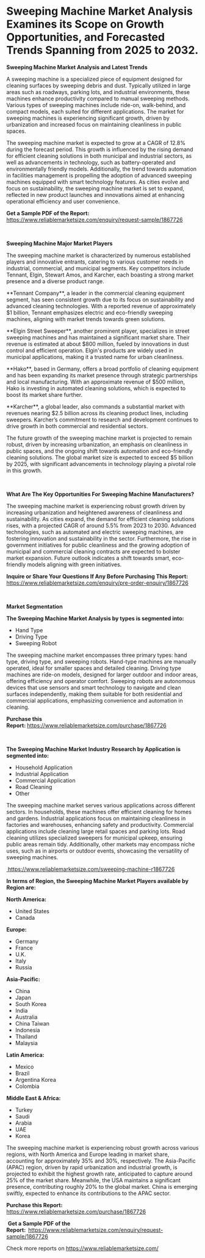 <p><h1>Sweeping Machine Market Analysis Examines its Scope on Growth Opportunities, and Forecasted Trends Spanning from 2025 to 2032.</h1></p><p><strong>Sweeping Machine Market Analysis and Latest Trends</strong></p>
<p><p>A sweeping machine is a specialized piece of equipment designed for cleaning surfaces by sweeping debris and dust. Typically utilized in large areas such as roadways, parking lots, and industrial environments, these machines enhance productivity compared to manual sweeping methods. Various types of sweeping machines include ride-on, walk-behind, and compact models, each suited for different applications. The market for sweeping machines is experiencing significant growth, driven by urbanization and increased focus on maintaining cleanliness in public spaces.</p><p>The sweeping machine market is expected to grow at a CAGR of 12.8% during the forecast period. This growth is influenced by the rising demand for efficient cleaning solutions in both municipal and industrial sectors, as well as advancements in technology, such as battery-operated and environmentally friendly models. Additionally, the trend towards automation in facilities management is propelling the adoption of advanced sweeping machines equipped with smart technology features. As cities evolve and focus on sustainability, the sweeping machine market is set to expand, reflected in new product launches and innovations aimed at enhancing operational efficiency and user convenience.</p></p>
<p><strong>Get a Sample PDF of the Report:&nbsp;</strong> <a href="https://www.reliablemarketsize.com/enquiry/request-sample/1867726?utm_campaign=2759&utm_medium=2&utm_source=Github&utm_content=ia&utm_term=10042025&utm_id=sweeping-machine">https://www.reliablemarketsize.com/enquiry/request-sample/1867726</a></p>
<p>&nbsp;</p>
<p><strong>Sweeping Machine Major Market Players</strong></p>
<p><p>The sweeping machine market is characterized by numerous established players and innovative entrants, catering to various customer needs in industrial, commercial, and municipal segments. Key competitors include Tennant, Elgin, Stewart Amos, and Karcher, each boasting a strong market presence and a diverse product range.</p><p>**Tennant Company**, a leader in the commercial cleaning equipment segment, has seen consistent growth due to its focus on sustainability and advanced cleaning technologies. With a reported revenue of approximately $1 billion, Tennant emphasizes electric and eco-friendly sweeping machines, aligning with market trends towards green solutions.</p><p>**Elgin Street Sweeper**, another prominent player, specializes in street sweeping machines and has maintained a significant market share. Their revenue is estimated at about $800 million, fueled by innovations in dust control and efficient operation. Elgin's products are widely used in municipal applications, making it a trusted name for urban cleanliness.</p><p>**Hako**, based in Germany, offers a broad portfolio of cleaning equipment and has been expanding its market presence through strategic partnerships and local manufacturing. With an approximate revenue of $500 million, Hako is investing in automated cleaning solutions, which is expected to boost its market share further.</p><p>**Karcher**, a global leader, also commands a substantial market with revenues nearing $2.5 billion across its cleaning product lines, including sweepers. Karcher’s commitment to research and development continues to drive growth in both commercial and residential sectors.</p><p>The future growth of the sweeping machine market is projected to remain robust, driven by increasing urbanization, an emphasis on cleanliness in public spaces, and the ongoing shift towards automation and eco-friendly cleaning solutions. The global market size is expected to exceed $5 billion by 2025, with significant advancements in technology playing a pivotal role in this growth.</p></p>
<p>&nbsp;</p>
<p><strong>What Are The Key Opportunities For Sweeping Machine Manufacturers?</strong></p>
<p><p>The sweeping machine market is experiencing robust growth driven by increasing urbanization and heightened awareness of cleanliness and sustainability. As cities expand, the demand for efficient cleaning solutions rises, with a projected CAGR of around 5.5% from 2023 to 2030. Advanced technologies, such as automated and electric sweeping machines, are fostering innovation and sustainability in the sector. Furthermore, the rise in government initiatives for public cleanliness and the growing adoption of municipal and commercial cleaning contracts are expected to bolster market expansion. Future outlook indicates a shift towards smart, eco-friendly models aligning with green initiatives.</p></p>
<p><strong>Inquire or Share Your Questions If Any Before Purchasing This Report:</strong> <a href="https://www.reliablemarketsize.com/enquiry/pre-order-enquiry/1867726?utm_campaign=2759&utm_medium=2&utm_source=Github&utm_content=ia&utm_term=10042025&utm_id=sweeping-machine">https://www.reliablemarketsize.com/enquiry/pre-order-enquiry/1867726</a></p>
<p>&nbsp;</p>
<p><strong>Market Segmentation</strong></p>
<p><strong>The Sweeping Machine Market Analysis by types is segmented into:</strong></p>
<p><ul><li>Hand Type</li><li>Driving Type</li><li>Sweeping Robot</li></ul></p>
<p><p>The sweeping machine market encompasses three primary types: hand type, driving type, and sweeping robots. Hand-type machines are manually operated, ideal for smaller spaces and detailed cleaning. Driving type machines are ride-on models, designed for larger outdoor and indoor areas, offering efficiency and operator comfort. Sweeping robots are autonomous devices that use sensors and smart technology to navigate and clean surfaces independently, making them suitable for both residential and commercial applications, emphasizing convenience and automation in cleaning.</p></p>
<p><strong>Purchase this Report:&nbsp;</strong><a href="https://www.reliablemarketsize.com/purchase/1867726?utm_campaign=2759&utm_medium=2&utm_source=Github&utm_content=ia&utm_term=10042025&utm_id=sweeping-machine">https://www.reliablemarketsize.com/purchase/1867726</a></p>
<p>&nbsp;</p>
<p><strong>The Sweeping Machine Market Industry Research by Application is segmented into:</strong></p>
<p><ul><li>Household Application</li><li>Industrial Application</li><li>Commercial Application</li><li>Road Cleaning</li><li>Other</li></ul></p>
<p><p>The sweeping machine market serves various applications across different sectors. In households, these machines offer efficient cleaning for homes and gardens. Industrial applications focus on maintaining cleanliness in factories and warehouses, enhancing safety and productivity. Commercial applications include cleaning large retail spaces and parking lots. Road cleaning utilizes specialized sweepers for municipal upkeep, ensuring public areas remain tidy. Additionally, other markets may encompass niche uses, such as in airports or outdoor events, showcasing the versatility of sweeping machines.</p></p>
<p><a href="https://www.reliablemarketsize.com/sweeping-machine-r1867726?utm_campaign=2759&utm_medium=2&utm_source=Github&utm_content=ia&utm_term=10042025&utm_id=sweeping-machine">&nbsp;https://www.reliablemarketsize.com/sweeping-machine-r1867726</a></p>
<p><strong>In terms of Region, the Sweeping Machine Market Players available by Region are:</strong></p>
<p>
    <p> <strong> North America: </strong>
        <ul>
            <li>United States</li>
            <li>Canada</li>
        </ul>
        </p> 
    <p> <strong> Europe: </strong>
        <ul>
            <li>Germany</li>
            <li>France</li>
            <li>U.K.</li>
            <li>Italy</li>
            <li>Russia</li>
        </ul>
        </p> 
    <p> <strong> Asia-Pacific: </strong>
        <ul>
            <li>China</li>
            <li>Japan</li>
            <li>South Korea</li>
            <li>India</li>
            <li>Australia</li>
            <li>China Taiwan</li>
            <li>Indonesia</li>
            <li>Thailand</li>
            <li>Malaysia</li>
        </ul>
        </p> 
    <p> <strong> Latin America: </strong>
        <ul>
            <li>Mexico</li>
            <li>Brazil</li>
            <li>Argentina Korea</li>
            <li>Colombia</li>
        </ul>
        </p> 
    <p> <strong> Middle East & Africa: </strong>
        <ul>
            <li>Turkey</li>
            <li>Saudi</li>
            <li>Arabia</li>
            <li>UAE</li>
            <li>Korea</li>
        </ul>
    </p>
    </p>
<p><p>The sweeping machine market is experiencing robust growth across various regions, with North America and Europe leading in market share, accounting for approximately 35% and 30%, respectively. The Asia-Pacific (APAC) region, driven by rapid urbanization and industrial growth, is projected to exhibit the highest growth rate, anticipated to capture around 25% of the market share. Meanwhile, the USA maintains a significant presence, contributing roughly 20% to the global market. China is emerging swiftly, expected to enhance its contributions to the APAC sector.</p></p>
<p><strong>Purchase this Report: </strong><a href="https://www.reliablemarketsize.com/purchase/1867726?utm_campaign=2759&utm_medium=2&utm_source=Github&utm_content=ia&utm_term=10042025&utm_id=sweeping-machine">https://www.reliablemarketsize.com/purchase/1867726</a></p>
<p>&nbsp;<strong>Get a Sample PDF of the Report:&nbsp;&nbsp;</strong><a href="https://www.reliablemarketsize.com/enquiry/request-sample/1867726?utm_campaign=2759&utm_medium=2&utm_source=Github&utm_content=ia&utm_term=10042025&utm_id=sweeping-machine">https://www.reliablemarketsize.com/enquiry/request-sample/1867726</a></p>
<p><strong></strong></p>
<p>Check more reports on <a href="https://www.reliablemarketsize.com/?utm_campaign=2759&utm_medium=2&utm_source=Github&utm_content=ia&utm_term=10042025&utm_id=sweeping-machine">https://www.reliablemarketsize.com/</a></p>